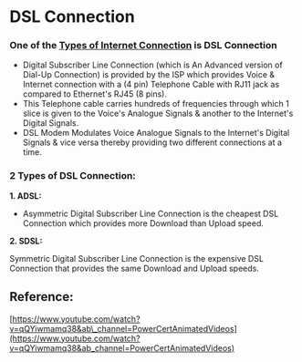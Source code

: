 # DSL Connection

### One of the [Types of Internet Connection](untitled-2.md) is DSL Connection

* Digital Subscriber Line Connection \(which is An Advanced version of Dial-Up Connection\) is provided by the ISP which provides Voice & Internet connection with a \(4 pin\) Telephone Cable with RJ11 jack as compared to Ethernet's RJ45 \(8 pins\).
* This Telephone cable carries hundreds of frequencies through which 1 slice is given to the Voice's Analogue Signals & another to the Internet's Digital Signals.
* DSL Modem Modulates Voice Analogue Signals to the Internet's Digital Signals & vice versa thereby providing two different connections at a time.

### **2 Types of DSL Connection:**

**1. ADSL:**

* Asymmetric Digital Subscriber Line Connection is the cheapest DSL Connection which provides more Download than Upload speed.

**2. SDSL:**

Symmetric Digital Subscriber Line Connection is the expensive DSL Connection that provides the same  Download and Upload speeds.

## Reference:

[https://www.youtube.com/watch?v=qQYiwmamq38&ab\_channel=PowerCertAnimatedVideos](https://www.youtube.com/watch?v=qQYiwmamq38&ab_channel=PowerCertAnimatedVideos)

